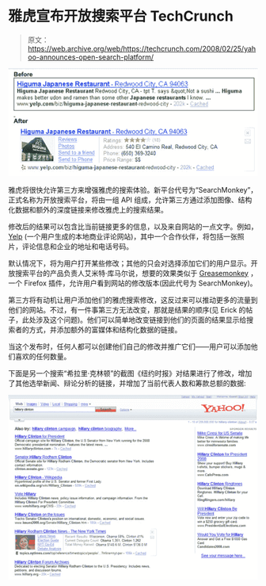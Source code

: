 # 雅虎宣布开放搜索平台 TechCrunch

> 原文：<https://web.archive.org/web/https://techcrunch.com/2008/02/25/yahoo-announces-open-search-platform/>

![](img/95ff54091bef17bcb9ecc010d56b3a8e.png)

雅虎将很快允许第三方来增强雅虎的搜索体验。新平台代号为“SearchMonkey”，正式名称为开放搜索平台，将由一组 API 组成，允许第三方通过添加图像、结构化数据和额外的深度链接来修改雅虎上的搜索结果。

修改后的结果可以包含比当前链接更多的信息，以及来自网站的一点文字。例如， [Yelp](https://web.archive.org/web/20230125025053/http://www.crunchbase.com/company/yelp) (一个用户生成的本地商业评论网站)，其中一个合作伙伴，将包括一张照片，评论信息和企业的地址和电话号码。

默认情况下，将为用户打开某些修改；其他的只会对选择添加它们的用户显示。开放搜索平台的产品负责人艾米特·库马尔说，想要的效果类似于 [Greasemonkey](https://web.archive.org/web/20230125025053/http://en.wikipedia.org/wiki/Greasemonkey) ，一个 Firefox 插件，允许用户看到网站的修改版本(因此代号为 SearchMonkey)。

第三方将有动机让用户添加他们的雅虎搜索修改，这反过来可以推动更多的流量到他们的网站。不过，有一件事第三方无法改变，那就是结果的顺序(见 Erick 的帖子，此处涉及这个问题)。他们可以简单地改变链接到他们的页面的结果显示给搜索者的方式，并添加额外的富媒体和结构化数据的链接。

当这个发布时，任何人都可以创建他们自己的修改并推广它们——用户可以添加他们喜欢的任何数量。

下面是另一个搜索“希拉里·克林顿”的截图《纽约时报》对结果进行了修改，增加了其他选举新闻、辩论分析的链接，并增加了当前代表人数和筹款总额的数据:

![](img/bf58311c131bb675621450f27054caca.png)